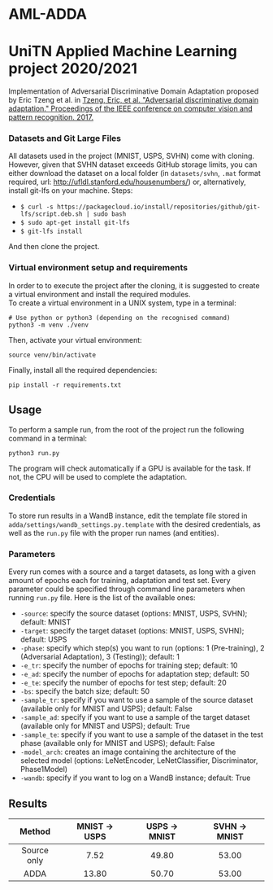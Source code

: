 # AML-ADDA

# UniTN Applied Machine Learning project 2020/2021

Implementation of Adversarial Discriminative Domain Adaptation proposed by Eric Tzeng et al. in [Tzeng, Eric, et al. "Adversarial discriminative domain adaptation." Proceedings of the IEEE conference on computer vision and pattern recognition. 2017.](https://arxiv.org/abs/1702.05464)

### Datasets and Git Large Files

All datasets used in the project (MNIST, USPS, SVHN) come with cloning. However, given that SVHN dataset exceeds GitHub storage limits, you can either download the dataset on a local folder (in ```datasets/svhn```, ```.mat``` format required, url: http://ufldl.stanford.edu/housenumbers/) or, alternatively, install git-lfs on your machine. Steps:
+ ```$ curl -s https://packagecloud.io/install/repositories/github/git-lfs/script.deb.sh | sudo bash```
+ ```$ sudo apt-get install git-lfs```
+ ```$ git-lfs install```  

And then clone the project. 

### Virtual environment setup and requirements

In order to to execute the project after the cloning, it is suggested to create a virtual environment and install the required modules.  
To create a virtual environment in a UNIX system, type in a terminal:

```
# Use python or python3 (depending on the recognised command)
python3 -m venv ./venv
```

Then, activate your virtual environment:

```
source venv/bin/activate
```

Finally, install all the required dependencies:

```
pip install -r requirements.txt
```

## Usage

To perform a sample run, from the root of the project run the following command in a terminal:

```
python3 run.py
```

The program will check automatically if a GPU is available for the task. If not, the CPU will be used to complete the adaptation.

### Credentials

To store run results in a WandB instance, edit the template file stored in `adda/settings/wandb_settings.py.template` with the desired credentials, as well as the `run.py` file with the proper run names (and entities).

### Parameters

Every run comes with a source and a target datasets, as long with a given amount of epochs each for training, adaptation and test set. Every parameter could be specified through command line parameters when running `run.py` file. Here is the list of the available ones:

* `-source`: specify the source dataset (options: MNIST, USPS, SVHN); default: MNIST
* `-target`: specify the target dataset (options: MNIST, USPS, SVHN); default: USPS
* `-phase`: specify which step(s) you want to run (options: 1 (Pre-training), 2 (Adversarial Adaptation), 3 (Testing)); default: 1
* `-e_tr`: specify the number of epochs for training step; default: 10
* `-e_ad`: specify the number of epochs for adaptation step; default: 50
* `-e_te`: specify the number of epochs for test step; default: 20
* `-bs`: specify the batch size; default: 50
* `-sample_tr`: specify if you want to use a sample of the source dataset (available only for MNIST and USPS); default: False
* `-sample_ad`: specify if you want to use a sample of the target dataset (available only for MNIST and USPS); default: True
* `-sample_te`: specify if you want to use a sample of the dataset in the test phase (available only for MNIST and USPS); default: False
* `-model_arch`: creates an image containing the architecture of the selected model (options: LeNetEncoder, LeNetClassifier, Discriminator, Phase1Model)
* `-wandb`: specify if you want to log on a WandB instance; default: True

## Results

| Method | MNIST &rarr; USPS | USPS &rarr; MNIST | SVHN &rarr; MNIST |
| :------: | :-------------: | :-------------: | :-------------: |
| Source only | 7.52 | 49.80 | 53.00 |
| ADDA | 13.80 | 50.70 | 53.00 |